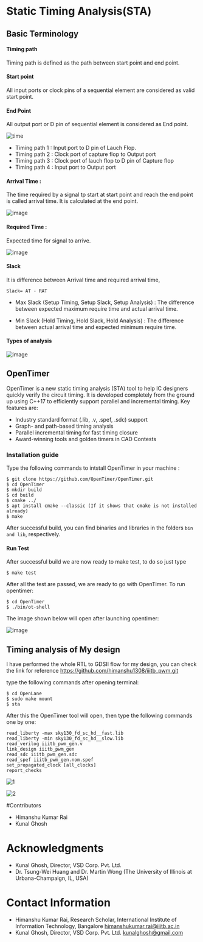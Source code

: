 # Static Timing Analysis(STA)
## Basic Terminology
#### Timing path 
Timing path is defined as the path between start point and end point.
#### Start point
All input ports or clock pins of a sequential element are considered as valid start point.
#### End Point
All output port or D pin of sequential element is considered as End point.

![time](https://user-images.githubusercontent.com/44607144/193751168-768f4dfc-0220-4e88-8b9b-7b7d73953f75.png)

* Timing path 1 : Input port to D pin of Lauch Flop.
* Timing path 2 : Clock port of capture flop to Output port
* Timing path 3 : Clock port of lauch flop to D pin of Capture flop
* Timing path 4 : Input port to Output port

#### Arrival Time :
The time required by a signal tp start at start point and reach the end point is called arrival time. It is calculated at the end point.

![image](https://user-images.githubusercontent.com/44607144/193751673-2a2eb193-c6fb-42be-b626-e3b04e196e91.png)
#### Required Time :
Expected time for signal to arrive.

![image](https://user-images.githubusercontent.com/44607144/193751862-f9cffe25-eeb3-4a07-a6a6-c22e51175a42.png)

#### Slack 
It is difference between Arrival time and required arrival time,
```
Slack= AT - RAT
```
* Max Slack (Setup Timing, Setup Slack, Setup Analysis) : The difference between expected maximum require time and actual arrival time.

* Min Slack (Hold Timing, Hold Slack, Hold Analysis) : The difference between actual arrival time and expected minimum require time.

#### Types of analysis 
![image](https://user-images.githubusercontent.com/44607144/193752506-eb19cacb-266d-477c-8ddc-41d03482c5dc.png)


## OpenTimer
OpenTimer is a new static timing analysis (STA) tool to help IC designers quickly verify the circuit timing. It is developed completely from the ground up using C++17 to efficiently support parallel and incremental timing.
Key features are:
* Industry standard format (.lib, .v, .spef, .sdc) support
* Graph- and path-based timing analysis
* Parallel incremental timing for fast timing closure
* Award-winning tools and golden timers in CAD Contests

### Installation guide
Type the following commands to intstall OpenTimer in your machine :
```
$ git clone https://github.com/OpenTimer/OpenTimer.git
$ cd OpenTimer
$ mkdir build
$ cd build
$ cmake ../
$ apt install cmake --classic (If it shows that cmake is not installed already)
$ make 
```
After successful build, you can find binaries and libraries in the folders ```bin and lib```, respectively.
#### Run Test
After successful build we are now ready to make test, to do so just type
```
$ make test
```
After all the test are passed, we are ready to go with OpenTimer.
To run opentimer:
```
$ cd OpenTimer 
$ ./bin/ot-shell
```
The image shown below will open after launching opentimer:


![image](https://user-images.githubusercontent.com/44607144/190922947-e2d46a74-44cc-438e-b17a-d31c0d4e1be2.png)

## Timing analysis of My design
I have performed the whole RTL to GDSII flow for my design, you can check the link for reference https://github.com/himanshu1308/iiitb_pwm.git 

type the following commands after opening terminal:
```
$ cd OpenLane 
$ sudo make mount
$ sta 
```
After this the OpenTimer tool will open, then type the following commands one by one:
```
read_liberty -max sky130_fd_sc_hd__fast.lib
read_liberty -min sky130_fd_sc_hd__slow.lib
read_verilog iiitb_pwm_gen.v
link_design iiitb_pwm_gen
read_sdc iiitb_pwm_gen.sdc
read_spef iiitb_pwm_gen.nom.spef
set_propagated_clock [all_clocks]
report_checks
```
![1](https://user-images.githubusercontent.com/44607144/193761227-53f9ac44-1e4b-48cf-b2e8-4cf734442685.png)

![2](https://user-images.githubusercontent.com/44607144/193761265-ad00b398-8110-4a42-8625-97a54f44996d.png)





#Contributors 
* Himanshu Kumar Rai
* Kunal Ghosh

# Acknowledgments
* Kunal Ghosh, Director, VSD Corp. Pvt. Ltd.
* Dr. Tsung-Wei Huang and Dr. Martin Wong (The University of Illinois at Urbana-Champaign, IL, USA)


# Contact Information
* Himanshu Kumar Rai, Research Scholar, International Institute of Information Technology, Bangalore himanshukumar.rai@iiitb.ac.in 
* Kunal Ghosh, Director, VSD Corp. Pvt. Ltd. kunalghosh@gmail.com


